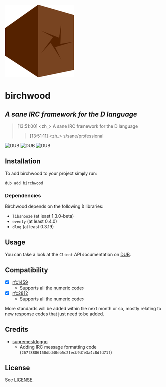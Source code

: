 ![](branding/logo_small.png)

# birchwood

## _A sane IRC framework for the D language_

> [13:51:00] <zh_> A sane IRC framework for the D language
>> [13:51:11] <zh_> s/sane/professional

![DUB](https://img.shields.io/dub/v/birchwood?color=%23c10000ff%20&style=flat-square) ![DUB](https://img.shields.io/dub/dt/birchwood?style=flat-square) ![DUB](https://img.shields.io/dub/l/birchwood?style=flat-square)

## Installation

To add birchwood to your project simply run:

```bash
dub add birchwood
```

### Dependencies

Birchwood depends on the following D libraries:

* `libsnooze` (at least 1.3.0-beta)
* `eventy` (at least 0.4.0)
* `dlog` (at least 0.3.19)

## Usage

You can take a look at the `Client` API documentation on [DUB](https://birchwood.dpldocs.info/birchwood.client.Client.html).

## Compatibility

- [x] [rfc1459](https://www.rfc-editor.org/rfc/rfc1459)
   * Supports all the numeric codes
- [x] [rfc2812](https://www.rfc-editor.org/rfc/rfc2812)
   * Supports all the numeric codes

More standards will be added within the next month or so, mostly relating to new response codes that just need to be added.

## Credits

* [supremestdoggo](https://github.com/supremestdoggo)
   * Adding IRC message formatting code (`267f8886150dbd40eb5c2fecb9d7e3a4c8dfd71f`)

## License

See [LICENSE](LICENSE).
